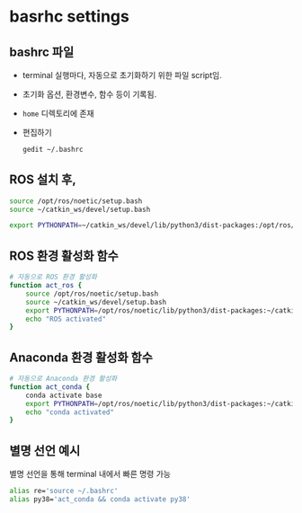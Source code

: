 # basrhc settings



## bashrc 파일

-  terminal 실행마다, 자동으로 초기화하기 위한 파일 script임.

- 초기화 옵션, 환경변수, 함수 등이 기록됨.

- `home` 디렉토리에 존재

- 편집하기
  ```bash
  gedit ~/.bashrc
  ```


## ROS 설치 후,

```bash
source /opt/ros/noetic/setup.bash
source ~/catkin_ws/devel/setup.bash

export PYTHONPATH=~/catkin_ws/devel/lib/python3/dist-packages:/opt/ros/noetic/lib/python3/dist-packages
```



## ROS 환경 활성화 함수

```bash
# 자동으로 ROS 환경 활성화
function act_ros {
    source /opt/ros/noetic/setup.bash
    source ~/catkin_ws/devel/setup.bash
    export PYTHONPATH=/opt/ros/noetic/lib/python3/dist-packages:~/catkin_ws/devel/lib/python3/dist-packages
    echo "ROS activated"
}
```





## Anaconda 환경 활성화 함수

```bash
# 자동으로 Anaconda 환경 활성화
function act_conda {
    conda activate base
    export PYTHONPATH=/opt/ros/noetic/lib/python3/dist-packages:~/catkin_ws/devel/lib/python3/dist-packages:~/anaconda3/envs/py38/lib/python3.8/site-packages
    echo "conda activated"
}
```





## 별명 선언 예시

별명 선언을 통해 terminal 내에서 빠른 명령 가능

```bash
alias re='source ~/.bashrc'
alias py38='act_conda && conda activate py38'
```

